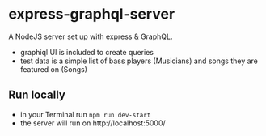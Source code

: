 # express-graphql-server
A NodeJS server set up with express & GraphQL.
  * graphiql UI is included to create queries
  * test data is a simple list of bass players (Musicians) and songs they are featured on (Songs)

## Run locally
  * in your Terminal run `npm run dev-start`
  * the server will run on http://localhost:5000/
